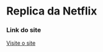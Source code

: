 # Replica da Netflix

### Link do site
[Visite o site](https://hashflix20-6d5cec05b1ef.herokuapp.com/)
